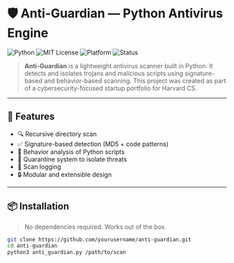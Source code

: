 # 🛡️ Anti-Guardian — Python Antivirus Engine

![Python](https://img.shields.io/badge/Python-3.10%2B-blue?logo=python)
![MIT License](https://img.shields.io/badge/License-MIT-green.svg)
![Platform](https://img.shields.io/badge/Platform-Linux%20%7C%20Windows%20%7C%20macOS-lightgrey)
![Status](https://img.shields.io/badge/Status-Prototype-orange)

> **Anti-Guardian** is a lightweight antivirus scanner built in Python. It detects and isolates trojans and malicious scripts using signature-based and behavior-based scanning. This project was created as part of a cybersecurity-focused startup portfolio for Harvard CS.

---

## 🚀 Features

- 🔍 Recursive directory scan
- ✅ Signature-based detection (MD5 + code patterns)
- 🧠 Behavior analysis of Python scripts
- 📂 Quarantine system to isolate threats
- 📝 Scan logging
- 🔒 Modular and extensible design

---

## 📦 Installation

> No dependencies required. Works out of the box.

```bash
git clone https://github.com/yourusername/anti-guardian.git
cd anti-guardian
python3 anti_guardian.py /path/to/scan
